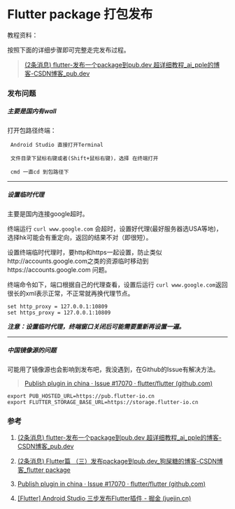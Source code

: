 # Flutter package 打包发布

教程资料：

 按照下面的详细步骤即可完整走完发布过程。

> [(2条消息) flutter-发布一个package到pub.dev 超详细教程_ai_pple的博客-CSDN博客_pub.dev](https://blog.csdn.net/ai_pple/article/details/108535418)



### 发布问题

##### 主要是国内有wall

打开包路径终端：

` Android Studio 直接打开Terminal`

` 文件目录下鼠标右键或者(Shift+鼠标右键)，选择 在终端打开`

` cmd 一直cd 到包路径下`



---

##### 设置临时代理

主要是国内连接google超时。

终端运行 `curl www.google.com` 会超时，设置好代理(最好服务器选USA等地)，选择hk可能会有重定向，返回的结果不对（即很短）。  



设置终端临时代理时，要http和https一起设置，防止类似http://accounts.google.com之类的资源临时移动到https://accounts.google.com 问题。  



终端命令如下，端口根据自己的代理查看，设置后运行 `curl www.google.com`返回很长的xml表示正常，不正常就再换代理节点。  

```
set http_proxy = 127.0.0.1:10809
set https_proxy = 127.0.0.1:10809
```

***注意：设置临时代理，终端窗口关闭后可能需要重新再设置一遍。***



---



##### 中国镜像源的问题

可能用了镜像源也会影响到发布吧，我没遇到，在Github的Issue有解决方法。

> [Publish plugin in china · Issue #17070 · flutter/flutter (github.com)](https://github.com/flutter/flutter/issues/17070)

```
export PUB_HOSTED_URL=https://pub.flutter-io.cn
export FLUTTER_STORAGE_BASE_URL=https://storage.flutter-io.cn
```

### 

### 参考

1. [(2条消息) flutter-发布一个package到pub.dev 超详细教程_ai_pple的博客-CSDN博客_pub.dev](https://blog.csdn.net/ai_pple/article/details/108535418)

2. [(2条消息) Flutter篇 （三）发布package到pub.dev_狗屎糖的博客-CSDN博客_flutter package](https://blog.csdn.net/sxt_zls/article/details/89450453)

3. [Publish plugin in china · Issue #17070 · flutter/flutter (github.com)](https://github.com/flutter/flutter/issues/17070)

4. [[Flutter] Android Studio 三步发布Flutter插件 - 掘金 (juejin.cn)](https://juejin.cn/post/6844903746913173518)
